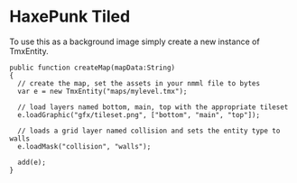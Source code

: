 HaxePunk Tiled
==============

To use this as a background image simply create a new instance of TmxEntity.

    public function createMap(mapData:String)
    {
      // create the map, set the assets in your nmml file to bytes
      var e = new TmxEntity("maps/mylevel.tmx");

      // load layers named bottom, main, top with the appropriate tileset
      e.loadGraphic("gfx/tileset.png", ["bottom", "main", "top"]);

      // loads a grid layer named collision and sets the entity type to walls
      e.loadMask("collision", "walls");

      add(e);
    }